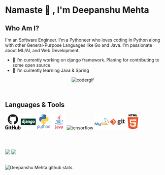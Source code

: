 <h1 align="lef">Namaste 🙏 , I'm Deepanshu Mehta</h1>
<!--
<p align="left"> <img src="https://raw.githubusercontent.com/some.gif" alt="hello" /> </p>
-->

## Who Am I?

I'm an Software Engineer. I'm a Pythoneer who loves coding in Python along with other General-Purpose Languages like Go and Java. I'm passionate about ML/AI, and Web Development. 

- 🔭 I’m currently working on django framework. Planing for contributing to some open source.
- 🌱 I’m currently learning Java & Spring
<!--
- 👯 I’m looking to collaborate on ...
- 🤔 I’m looking for help with ...
- 💬 Ask me about ...
- 📫 How to reach me: ...
- 😄 Pronouns: ...
- ⚡ Fun fact: ...   -->

<p align="center"> <img src="https://github.com/deepanshumehtaa/deepanshumehta/blob/main/assest/200.gif" alt="codergif" width="500" height="350"/> </p>
<br/>

## Languages & Tools  

<img src="https://github.com/devicons/devicon/blob/master/icons/github/github-original-wordmark.svg" alt="github" width="50" height="50"/><img src="https://github.com/devicons/devicon/blob/master/icons/django/django-original.svg" alt="django" width="50" height="50"/><img src="https://github.com/devicons/devicon/blob/master/icons/python/python-original-wordmark.svg" alt="python" width="50" height="50"/><img src="https://github.com/devicons/devicon/blob/master/icons/java/java-original-wordmark.svg" alt="java" width="50" height="50"/><img src="https://www.vectorlogo.zone/logos/tensorflow/tensorflow-icon.svg" alt="tensorflow" width="40" height="40"/> <img src="https://github.com/devicons/devicon/blob/master/icons/mysql/mysql-original-wordmark.svg" alt="mySql" width="50" height="50"/><img src="https://github.com/devicons/devicon/blob/master/icons/git/git-original-wordmark.svg" alt="git" width="50" height="50"/><img src="https://github.com/devicons/devicon/blob/master/icons/html5/html5-original-wordmark.svg" alt="html5" width="50" height="50"/>

<br/>
<br/>

![](https://visitor-badge.glitch.me/badge?page_id=deepanshumehtaa.deepanshumehtaa)
<a href=https://github.com/TesseractCoding/NeoAlgo>
   <img src=https://img.shields.io/badge/NeoAlgo-Contributor-brightgreen>
</a>

<br/>

<a href="https://github.com/deepanshumehtaa/github-readme-stats">
  <img align="right" src="https://github-readme-stats.vercel.app/api?username=deepanshumehtaa&show_icons=true&theme=radical&count_private=true" alt="Deepanshu Mehta github stats" width="900" height="300"/>
</a>

